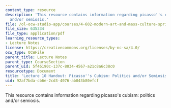 ```yaml
---
content_type: resource
description: 'This resource contains information regarding picasso''s cubism: politics
  and/or semiosis.'
file: /ol-ocw-studio-app/courses/4-602-modern-art-and-mass-culture-spring-2012/92af7bdacb6e2cd34076ab043b80efcf_MIT4_602S12_lec10.pdf
file_size: 635334
file_type: application/pdf
learning_resource_types:
- Lecture Notes
license: https://creativecommons.org/licenses/by-nc-sa/4.0/
ocw_type: OCWFile
parent_title: Lecture Notes
parent_type: CourseSection
parent_uid: 5f46190c-137c-8034-4567-a21c8a6c38c0
resourcetype: Document
title: 'Lecture 10 Handout: Picasso''s Cubism: Politics and/or Semiosis'
uid: 92af7bda-cb6e-2cd3-4076-ab043b80efcf
---
```

This resource contains information regarding picasso's cubism: politics and/or semiosis.